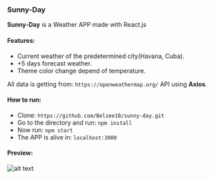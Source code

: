 ### Sunny-Day

**Sunny-Day** is a Weather APP made with React.js

#### Features:
- Current weather of the predetermined city(Havana, Cuba).
- +5 days forecast weather.
- Theme color change depend of temperature.

All data is getting from: `https://openweathermap.org/` API using **Axios**.

#### How to run:
- Clone: `https://github.com/Belzee10/sunny-day.git`
- Go to the directory and run: `npm install`
- Now run: `npm start`
- The APP is alive in: `localhost:3000`

#### Preview:
![alt text](https://res.cloudinary.com/dombtm0fe/image/upload/v1535999050/40424381_534359133651681_4104008342735683584_n.png)
